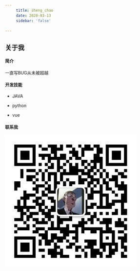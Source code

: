 ```yaml
---
     title: sheng_chao
     date: 2020-03-13
     sidebar: 'false'
 
---
```


##  关于我 

####  简介 ####

一直写BUG从未被超越

#### 开发技能 ####

- JAVA

- python

- vue

#### 联系我 ####

![微信](/wx.jpg)









